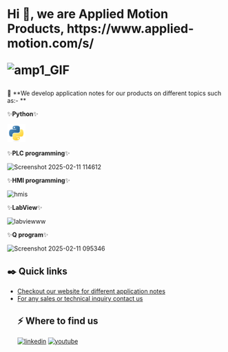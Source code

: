 <h1>Hi 👋, we are Applied Motion Products, https://www.applied-motion.com/s/


![amp1_GIF](https://github.com/user-attachments/assets/a992af7f-3eba-45ef-8b38-71c8f4c3a7fe)



</h1>

<p> 🔦 **We develop application notes for our products on different topics such as:- ** 
  
 </p>
 
  
✨**Python**✨
  
<p><a target="_blank" href="https://raw.githubusercontent.com/devicons/devicon/master/icons/python/python-original.svg" style="display: inline-block;"><img src="https://raw.githubusercontent.com/devicons/devicon/master/icons/python/python-original.svg" alt="python" width="42" height="42" /></a></p>




  
✨**PLC programming**✨

  
![Screenshot 2025-02-11 114612](https://github.com/user-attachments/assets/8522dd9a-73b3-488b-bdf7-83e3a93d75fb)


✨**HMI programming**✨


![hmis](https://github.com/user-attachments/assets/00f9f3d1-df92-49be-b4a7-bbe5c6e81e5d)


✨**LabView**✨

![labviewww](https://github.com/user-attachments/assets/54ef95bb-8ff5-4c8d-85d3-4eb9bdaa92d2)


✨**Q program**✨

![Screenshot 2025-02-11 095346](https://github.com/user-attachments/assets/2f0e1ab1-17aa-4a78-967b-d4af9db44888)


<h2>✒️ Quick links</h2>
<ul>
<li><a target="_blank" href="https://www.applied-motion.com/s/support/application-notes">Checkout our website for different application notes</a></li>
<li><a target="_blank" href="https://www.applied-motion.com/s/contact-us">For any sales or technical inquiry contact us</a></li>
<h2>⚡️ Where to find us</h2>
<p><a target="_blank" href="https://www.linkedin.com/in/company/applied-motion-products" style="display: inline-block;"><img src="https://img.shields.io/badge/linkedin-logo?style=for-the-badge&logo=linkedin&logoColor=white&color=%230a77b6" alt="linkedin" /></a>
<a target="_blank" href="https://www.youtube.com/@Applied-motion" style="display: inline-block;"><img src="https://img.shields.io/badge/youtube-logo?style=for-the-badge&logo=youtube&logoColor=white&color=%23cc0000" alt="youtube" /></a></p>


